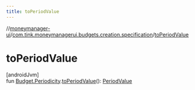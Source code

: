 ```yaml
---
title: toPeriodValue
---
```

//[moneymanager-ui](../../index.html)/[com.tink.moneymanagerui.budgets.creation.specification](index.html)/[toPeriodValue](to-period-value.html)



# toPeriodValue



[androidJvm]\
fun [Budget.Periodicity](../com.tink.model.budget/-budget/-periodicity/index.html).[toPeriodValue](to-period-value.html)(): [PeriodValue](-period-value/index.html)




